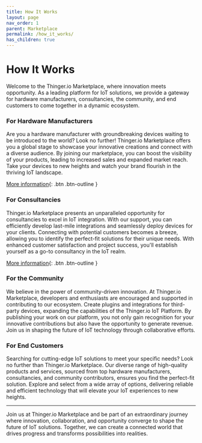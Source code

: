 ```yaml
---
title: How It Works
layout: page
nav_order: 1
parent: Marketplace
permalink: /how_it_works/
has_children: true
---
```


# How It Works

Welcome to the Thinger.io Marketplace, where innovation meets opportunity. As a leading platform for IoT solutions, we provide a gateway for hardware manufacturers, consultancies, the community, and end customers to come together in a dynamic ecosystem.

### For Hardware Manufacturers

Are you a hardware manufacturer with groundbreaking devices waiting to be introduced to the world? Look no further! Thinger.io Marketplace offers you a global stage to showcase your innovative creations and connect with a diverse audience. By joining our marketplace, you can boost the visibility of your products, leading to increased sales and expanded market reach. Take your devices to new heights and watch your brand flourish in the thriving IoT landscape.

[More information](/how_it_works/hardware_manufacturers/){: .btn .btn-outline }

### For Consultancies

Thinger.io Marketplace presents an unparalleled opportunity for consultancies to excel in IoT integration. With our support, you can efficiently develop last-mile integrations and seamlessly deploy devices for your clients. Connecting with potential customers becomes a breeze, allowing you to identify the perfect-fit solutions for their unique needs. With enhanced customer satisfaction and project success, you'll establish yourself as a go-to consultancy in the IoT realm.

[More information](/how_it_works/iot_consultants/){: .btn .btn-outline }


### For the Community
We believe in the power of community-driven innovation. At Thinger.io Marketplace, developers and enthusiasts are encouraged and supported in contributing to our ecosystem. Create plugins and integrations for third-party devices, expanding the capabilities of the Thinger.io IoT Platform. By publishing your work on our platform, you not only gain recognition for your innovative contributions but also have the opportunity to generate revenue. Join us in shaping the future of IoT technology through collaborative efforts.

<!--
[More information](/community/){: .btn .btn-outline }

We encourage and support the active participation of the community in our marketplace. Developers and enthusiasts can create plugins and integrations for third-party devices, expanding the capabilities of the Thinger.io IoT Platform. By publishing these plugins and integrations on our platform, contributors have the opportunity to generate revenue and gain recognition for their innovative work.
-->

### For End Customers
Searching for cutting-edge IoT solutions to meet your specific needs? Look no further than Thinger.io Marketplace. Our diverse range of high-quality products and services, sourced from top hardware manufacturers, consultancies, and community contributors, ensures you find the perfect-fit solution. Explore and select from a wide array of options, delivering reliable and efficient technology that will elevate your IoT experiences to new heights.

<!--
[More information](/end_customers/){: .btn .btn-outline }

Thinger.io Marketplace is the go-to destination for people seeking IoT solutions. We offer a diverse range of high-quality products and services from hardware manufacturers, consultancies, and the community. End customers can discover and select the best-fit IoT solutions for their specific needs, ensuring they receive reliable, cutting-edge technology to meet their requirements effectively.
-->

---
Join us at Thinger.io Marketplace and be part of an extraordinary journey where innovation, collaboration, and opportunity converge to shape the future of IoT solutions. Together, we can create a connected world that drives progress and transforms possibilities into realities.

